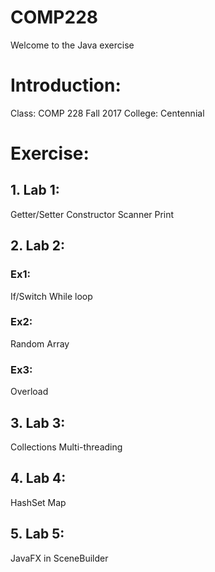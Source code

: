 # COMP228

Welcome to the Java exercise

# Introduction:
Class: COMP 228 Fall 2017
College: Centennial

# Exercise:
## 1. Lab 1:
Getter/Setter
Constructor
Scanner
Print 

## 2. Lab 2:
### Ex1:
If/Switch
While loop
### Ex2:
Random
Array
### Ex3:
Overload

## 3. Lab 3:
Collections
Multi-threading

## 4. Lab 4:
HashSet
Map

## 5. Lab 5: 
JavaFX in SceneBuilder

